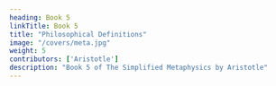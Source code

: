 ```yaml
---
heading: Book 5
linkTitle: Book 5
title: "Philosophical Definitions"
image: "/covers/meta.jpg"
weight: 5
contributors: ['Aristotle']
description: "Book 5 of The Simplified Metaphysics by Aristotle"
---
```

